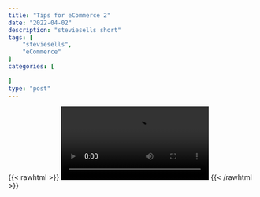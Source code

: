 ```yaml
---
title: "Tips for eCommerce 2"
date: "2022-04-02"
description: "steviesells short"
tags: [
    "steviesells",
    "eCommerce"
]
categories: [
    
]
type: "post"
---
```

{{< rawhtml >}}
    <video width="auto" height="auto" controls>
        <source src="https://clips.dev00ps.com/steviesells/How%20I%20built%20a%20company%20that%20sold%20for%207%20figures%20in%20college.mp4" type="video/mp4"> 
    </video>
{{< /rawhtml >}}